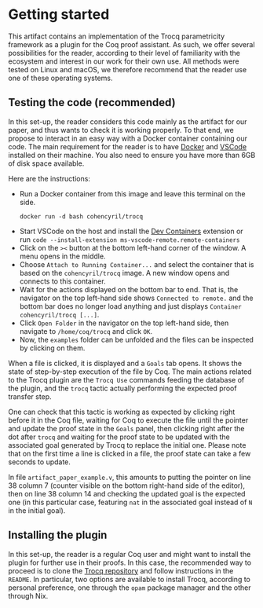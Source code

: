 # Getting started

This artifact contains an implementation of the Trocq parametricity framework as a plugin for the Coq proof assistant. As such, we offer several possibilities for the reader, according to their level of familiarity with the ecosystem and interest in our work for their own use. All methods were tested on Linux and macOS, we therefore recommend that the reader use one of these operating systems.

## Testing the code (recommended)

In this set-up, the reader considers this code mainly as the artifact for our paper, and thus wants to check it is working properly. To that end, we propose to interact in an easy way with a Docker container containing our code. The main requirement for the reader is to have [Docker](https://www.docker.com) and [VSCode](https://code.visualstudio.com) installed on their machine. You also need to ensure you have more than 6GB of disk space available.

Here are the instructions:
- Run a Docker container from this image and leave this terminal on the side.
  ```shell
  docker run -d bash cohencyril/trocq
  ```
- Start VSCode on the host and install the [Dev Containers](https://marketplace.visualstudio.com/items?itemName=ms-vscode-remote.remote-containers) extension or run `code --install-extension ms-vscode-remote.remote-containers`
- Click on the `><` button at the bottom left-hand corner of the window.
  A menu opens in the middle.
- Choose `Attach to Running Container...` and select the container that is based on the `cohencyril/trocq` image.
  A new window opens and connects to this container.
- Wait for the actions displayed on the bottom bar to end.
  That is, the navigator on the top left-hand side shows `Connected to remote.` and the bottom bar does no longer load anything and just displays `Container cohencyril/trocq [...]`.
- Click `Open Folder` in the navigator on the top left-hand side, then navigate to `/home/coq/trocq` and click `OK`.
- Now, the `examples` folder can be unfolded and the files can be inspected by clicking on them.

When a file is clicked, it is displayed and a `Goals` tab opens. It shows the state of step-by-step execution of the file by Coq. The main actions related to the Trocq plugin are the `Trocq Use` commands feeding the database of the plugin, and the `trocq` tactic actually performing the expected proof transfer step.

One can check that this tactic is working as expected by clicking right before it in the Coq file, waiting for Coq to execute the file until the pointer and update the proof state in the `Goals` panel, then clicking right after the dot after `trocq` and waiting for the proof state to be updated with the associated goal generated by Trocq to replace the initial one. Please note that on the first time a line is clicked in a file, the proof state can take a few seconds to update.

In file `artifact_paper_example.v`, this amounts to putting the pointer on line 38 column 7 (counter visible on the bottom right-hand side of the editor), then on line 38 column 14 and checking the updated goal is the expected one (in this particular case, featuring `nat` in the associated goal instead of `N` in the initial goal).

## Installing the plugin

In this set-up, the reader is a regular Coq user and might want to install the plugin for further use in their proofs. In this case, the recommended way to proceed is to clone the [Trocq repository](https://github.com/coq-community/trocq/) and follow instructions in the `README`. In particular, two options are available to install Trocq, according to personal preference, one through the `opam` package manager and the other through Nix.
